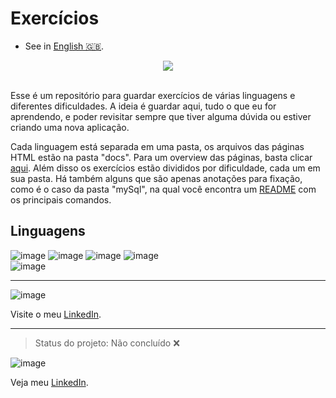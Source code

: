  # **Exercícios**

 - See in [English 🇬🇧](./README-en-US.md).

<div align="center">
 <img src="https://user-images.githubusercontent.com/79997705/120575829-21b8d880-c3f8-11eb-80fd-f5bc42c9d01b.png" />
</div>

</br>

Esse é um repositório para guardar exercícios de várias linguagens e diferentes dificuldades.
A ideia é guardar aqui, tudo o que eu for aprendendo, e poder revisitar sempre que tiver alguma dúvida ou estiver criando uma nova aplicação.

Cada linguagem está separada em uma pasta, os arquivos das páginas HTML estão na pasta "docs". Para um overview das páginas, basta clicar [aqui](https://nathanfirmo.github.io/exercicios/). Além disso os exercícios estão divididos por dificuldade, cada um em sua pasta. Há também alguns que são apenas anotações para fixação, como é o caso da pasta "mySql", na qual você encontra um [README](https://github.com/NathanFirmo/exercicios/tree/main/mySQL) com os principais comandos. 

 ## Linguagens
 
![image](https://img.shields.io/badge/JavaScript-F7DF1E?style=for-the-badge&logo=javascript&logoColor=black) 
![image](https://img.shields.io/badge/HTML5-E34F26?style=for-the-badge&logo=html5&logoColor=white)
![image](https://img.shields.io/badge/CSS3-1572B6?style=for-the-badge&logo=css3&logoColor=white)
![image](https://img.shields.io/badge/MySQL-00000F?style=for-the-badge&logo=mysql&logoColor=white)   
![image](https://img.shields.io/badge/Node.js-43853D?style=for-the-badge&logo=node.js&logoColor=white)
  
***
 ![image](https://img.shields.io/badge/LinkedIn-0077B5?style=for-the-badge&logo=linkedin&logoColor=white) 
 
 Visite o meu [LinkedIn](https://www.linkedin.com/in/nathan-de-souza-silva-firmo/). 
 
 ***
> Status do projeto: Não concluído :x:

 ![image](https://img.shields.io/badge/LinkedIn-0077B5?style=for-the-badge&logo=linkedin&logoColor=white) 
 
Veja meu [LinkedIn](https://www.linkedin.com/in/nathan-de-souza-silva-firmo/). 


